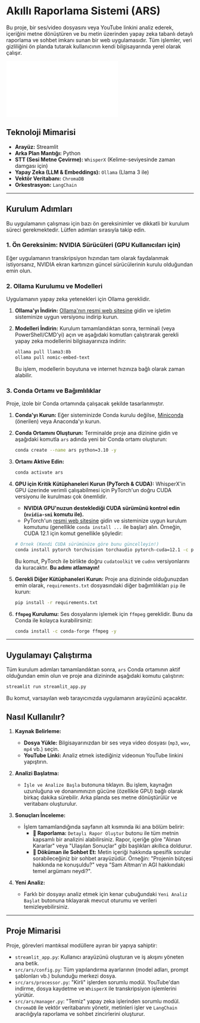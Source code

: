 # Akıllı Raporlama Sistemi (ARS)

Bu proje, bir ses/video dosyasını veya YouTube linkini analiz ederek, içeriğini metne dönüştüren ve bu metin üzerinden yapay zeka tabanlı detaylı raporlama ve sohbet imkanı sunan bir web uygulamasıdır. Tüm işlemler, veri gizliliğini ön planda tutarak kullanıcının kendi bilgisayarında yerel olarak çalışır.

![Uygulama Arayüzü](docs/GUI.md)

## Teknoloji Mimarisi

- **Arayüz:** Streamlit
- **Arka Plan Mantığı:** Python
- **STT (Sesi Metne Çevirme):** `WhisperX` (Kelime-seviyesinde zaman damgası için)
- **Yapay Zeka (LLM & Embeddings):** `Ollama` (Llama 3 ile)
- **Vektör Veritabanı:** `ChromaDB`
- **Orkestrasyon:** `LangChain`

---

## Kurulum Adımları

Bu uygulamanın çalışması için bazı ön gereksinimler ve dikkatli bir kurulum süreci gerekmektedir. Lütfen adımları sırasıyla takip edin.

### 1. Ön Gereksinim: NVIDIA Sürücüleri (GPU Kullanıcıları için)

Eğer uygulamanın transkripsiyon hızından tam olarak faydalanmak istiyorsanız, NVIDIA ekran kartınızın güncel sürücülerinin kurulu olduğundan emin olun.

### 2. Ollama Kurulumu ve Modelleri

Uygulamanın yapay zeka yetenekleri için Ollama gereklidir.

1.  **Ollama'yı İndirin:** [Ollama'nın resmi web sitesine](https://ollama.com/) gidin ve işletim sisteminize uygun versiyonu indirip kurun.
2.  **Modelleri İndirin:** Kurulum tamamlandıktan sonra, terminali (veya PowerShell/CMD'yi) açın ve aşağıdaki komutları çalıştırarak gerekli yapay zeka modellerini bilgisayarınıza indirin:

    ```bash
    ollama pull llama3:8b
    ollama pull nomic-embed-text
    ```

    Bu işlem, modellerin boyutuna ve internet hızınıza bağlı olarak zaman alabilir.

### 3. Conda Ortamı ve Bağımlılıklar

Proje, izole bir Conda ortamında çalışacak şekilde tasarlanmıştır.

1.  **Conda'yı Kurun:** Eğer sisteminizde Conda kurulu değilse, [Miniconda](https://docs.conda.io/projects/miniconda/en/latest/) (önerilen) veya Anaconda'yı kurun.

2.  **Conda Ortamını Oluşturun:**
    Terminalde proje ana dizinine gidin ve aşağıdaki komutla `ars` adında yeni bir Conda ortamı oluşturun:

    ```bash
    conda create --name ars python=3.10 -y
    ```

3.  **Ortamı Aktive Edin:**

    ```bash
    conda activate ars
    ```

4.  **GPU için Kritik Kütüphaneleri Kurun (PyTorch & CUDA):**
    WhisperX'in GPU üzerinde verimli çalışabilmesi için PyTorch'un doğru CUDA versiyonu ile kurulması çok önemlidir.
    - **NVIDIA GPU'nuzun desteklediği CUDA sürümünü kontrol edin (`nvidia-smi` komutu ile).**
    - PyTorch'un [resmi web sitesine](https://pytorch.org/get-started/locally/) gidin ve sisteminize uygun kurulum komutunu (genellikle `conda install ...` ile başlar) alın. Örneğin, CUDA 12.1 için komut genellikle şöyledir:
    
    ```bash
    # Örnek (Kendi CUDA sürümünüze göre bunu güncelleyin!)
    conda install pytorch torchvision torchaudio pytorch-cuda=12.1 -c pytorch -c nvidia -y
    ```
    Bu komut, PyTorch ile birlikte doğru `cudatoolkit` ve `cudnn` versiyonlarını da kuracaktır. **Bu adımı atlamayın!**

5.  **Gerekli Diğer Kütüphaneleri Kurun:**
    Proje ana dizininde olduğunuzdan emin olarak, `requirements.txt` dosyasındaki diğer bağımlılıkları `pip` ile kurun:

    ```bash
    pip install -r requirements.txt
    ```

6.  **`ffmpeg` Kurulumu:**
    Ses dosyalarını işlemek için `ffmpeg` gereklidir. Bunu da Conda ile kolayca kurabilirsiniz:
    
    ```bash
    conda install -c conda-forge ffmpeg -y
    ```

---

## Uygulamayı Çalıştırma

Tüm kurulum adımları tamamlandıktan sonra, `ars` Conda ortamının aktif olduğundan emin olun ve proje ana dizininde aşağıdaki komutu çalıştırın:

```bash
streamlit run streamlit_app.py
```

Bu komut, varsayılan web tarayıcınızda uygulamanın arayüzünü açacaktır.

## Nasıl Kullanılır?

1.  **Kaynak Belirleme:**
    - **Dosya Yükle:** Bilgisayarınızdan bir ses veya video dosyası (`mp3`, `wav`, `mp4` vb.) seçin.
    - **YouTube Linki:** Analiz etmek istediğiniz videonun YouTube linkini yapıştırın.

2.  **Analizi Başlatma:**
    - `İşle ve Analize Başla` butonuna tıklayın. Bu işlem, kaynağın uzunluğuna ve donanımınızın gücüne (özellikle GPU) bağlı olarak birkaç dakika sürebilir. Arka planda ses metne dönüştürülür ve veritabanı oluşturulur.

3.  **Sonuçları İnceleme:**
    - İşlem tamamlandığında sayfanın alt kısmında iki ana bölüm belirir:
      - **📝 Raporlama:** `Detaylı Rapor Oluştur` butonu ile tüm metnin kapsamlı bir analizini alabilirsiniz. Rapor, içeriğe göre "Alınan Kararlar" veya "Ulaşılan Sonuçlar" gibi başlıkları akıllıca doldurur.
      - **💬 Döküman ile Sohbet Et:** Metin içeriği hakkında spesifik sorular sorabileceğiniz bir sohbet arayüzüdür. Örneğin: "Projenin bütçesi hakkında ne konuşuldu?" veya "Sam Altman'ın AGI hakkındaki temel argümanı neydi?".

4.  **Yeni Analiz:**
    - Farklı bir dosyayı analiz etmek için kenar çubuğundaki `Yeni Analiz Başlat` butonuna tıklayarak mevcut oturumu ve verileri temizleyebilirsiniz.

---

## Proje Mimarisi

Proje, görevleri mantıksal modüllere ayıran bir yapıya sahiptir:

- `streamlit_app.py`: Kullanıcı arayüzünü oluşturan ve iş akışını yöneten ana betik.
- `src/ars/config.py`: Tüm yapılandırma ayarlarının (model adları, prompt şablonları vb.) bulunduğu merkezi dosya.
- `src/ars/processor.py`: "Kirli" işlerden sorumlu modül. YouTube'dan indirme, dosya kaydetme ve `WhisperX` ile transkripsiyon işlemlerini yürütür.
- `src/ars/manager.py`: "Temiz" yapay zeka işlerinden sorumlu modül. `ChromaDB` ile vektör veritabanını yönetir, metinleri işler ve `LangChain` aracılığıyla raporlama ve sohbet zincirlerini oluşturur. 